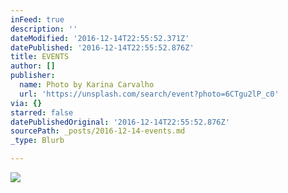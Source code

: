 ```yaml
---
inFeed: true
description: ''
dateModified: '2016-12-14T22:55:52.371Z'
datePublished: '2016-12-14T22:55:52.876Z'
title: EVENTS
author: []
publisher:
  name: Photo by Karina Carvalho
  url: 'https://unsplash.com/search/event?photo=6CTgu2lP_c0'
via: {}
starred: false
datePublishedOriginal: '2016-12-14T22:55:52.876Z'
sourcePath: _posts/2016-12-14-events.md
_type: Blurb

---
```

![](https://the-grid-user-content.s3-us-west-2.amazonaws.com/1a872c35-f020-48a5-804c-22cab88fa4f7.jpg)